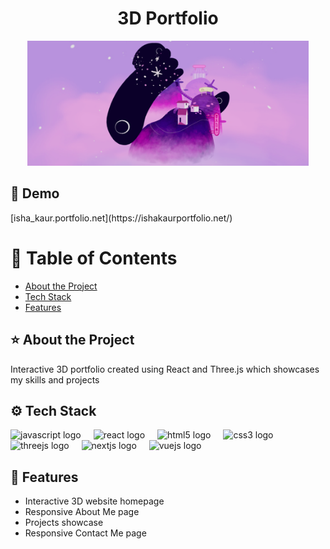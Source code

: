 <h1 align="center" id="title">3D Portfolio</h1>

<div align="center">
  <img height="200" src="https://github.com/isha-k/3dPortfolio/blob/main/homePage.png"  />
</div>

<h2>🚀 Demo</h2>
[isha_kaur.portfolio.net](https://ishakaurportfolio.net/)

# 📔 Table of Contents
- [About the Project](#about-the-project)
- [Tech Stack](#tech-stack)
- [Features](#features)

## ⭐ About the Project
Interactive 3D portfolio created using React and Three.js which showcases my skills and projects

## ⚙️ Tech Stack
<div align="left">
  <img src="https://cdn.jsdelivr.net/gh/devicons/devicon/icons/javascript/javascript-original.svg" height="40" alt="javascript logo"  />
  <img width="12" />
  <img src="https://cdn.jsdelivr.net/gh/devicons/devicon/icons/react/react-original.svg" height="40" alt="react logo"  />
  <img width="12" />
  <img src="https://cdn.jsdelivr.net/gh/devicons/devicon/icons/html5/html5-original.svg" height="40" alt="html5 logo"  />
  <img width="12" />
  <img src="https://cdn.jsdelivr.net/gh/devicons/devicon/icons/css3/css3-original.svg" height="40" alt="css3 logo"  />
  <img width="12" />
  <img src="https://cdn.jsdelivr.net/gh/devicons/devicon/icons/threejs/threejs-original.svg" height="40" alt="threejs logo"  />
  <img width="12" />
  <img src="https://cdn.jsdelivr.net/gh/devicons/devicon/icons/nextjs/nextjs-original.svg" height="40" alt="nextjs logo"  />
  <img width="12" />
  <img src="https://cdn.jsdelivr.net/gh/devicons/devicon/icons/vuejs/vuejs-original.svg" height="40" alt="vuejs logo"  />
</div>

## 🧐 Features
- Interactive 3D website homepage
- Responsive About Me page
- Projects showcase
- Responsive Contact Me page


